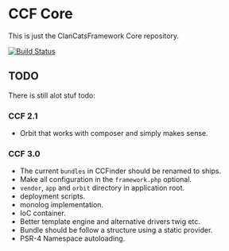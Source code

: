 CCF Core
========

This is just the ClanCatsFramework Core repository. 

[![Build Status](https://travis-ci.org/ClanCats/Core.svg?branch=master)](https://travis-ci.org/ClanCats/Core)

## TODO
 
There is still alot stuf todo:

### CCF 2.1

 - Orbit that works with composer and simply makes sense.
 
### CCF 3.0

 - The current `bundles` in CCFinder should be renamed to ships.
 - Make all configuration in the `framework.php` optional.
 - `vendor`, `app` and `orbit` directory in application root.
 - deployment scripts.
 - monolog implementation.
 - IoC container.
 - Better template engine and alternative drivers twig etc.
 - Bundle should be follow a structure using a static provider.
 - PSR-4 Namespace autoloading.